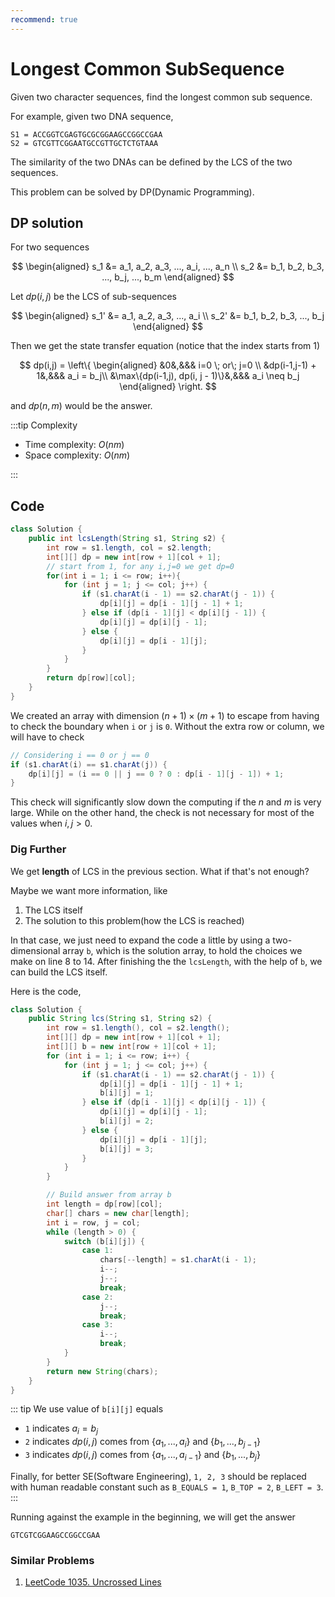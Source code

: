 ```yaml
---
recommend: true
---
```


# Longest Common SubSequence

Given two character sequences, find the longest common sub sequence.

For example, given two DNA sequence,

```
S1 = ACCGGTCGAGTGCGCGGAAGCCGGCCGAA
S2 = GTCGTTCGGAATGCCGTTGCTCTGTAAA
```

The similarity of the two DNAs can be defined by the LCS of the two sequences.

This problem can be solved by DP(Dynamic Programming).

## DP solution

For two sequences

$$
\begin{aligned}
s_1 &= a_1, a_2, a_3, ..., a_i, ..., a_n \\
s_2 &= b_1, b_2, b_3, ..., b_j, ..., b_m
\end{aligned}
$$

Let $dp(i,j)$ be the LCS of sub-sequences

$$
\begin{aligned}
s_1' &= a_1, a_2, a_3, ..., a_i \\
s_2' &= b_1, b_2, b_3, ..., b_j
\end{aligned}
$$

Then we get the state transfer equation (notice that the index starts from $1$)

$$
dp(i,j) = \left\{
\begin{aligned}
    &0&,&&& i=0 \; or\; j=0 \\
    &dp(i-1,j-1) + 1&,&&& a_i = b_j\\
    &\max\{dp(i-1,j), dp(i, j - 1)\}&,&&& a_i \neq b_j
\end{aligned}
\right.
$$

and $dp(n,m)$ would be the answer.

:::tip Complexity

- Time complexity: $O(nm)$
- Space complexity: $O(nm)$

:::

## Code

```java {4,8-14}
class Solution {
    public int lcsLength(String s1, String s2) {
        int row = s1.length, col = s2.length;
        int[][] dp = new int[row + 1][col + 1];
        // start from 1, for any i,j=0 we get dp=0
        for(int i = 1; i <= row; i++){
            for (int j = 1; j <= col; j++) {
                if (s1.charAt(i - 1) == s2.charAt(j - 1)) {
                    dp[i][j] = dp[i - 1][j - 1] + 1;
                } else if (dp[i - 1][j] < dp[i][j - 1]) {
                    dp[i][j] = dp[i][j - 1];
                } else {
                    dp[i][j] = dp[i - 1][j];
                }
            }
        }
        return dp[row][col];
    }
}
```

We created an array with dimension $(n + 1) \times (m + 1)$ to  escape from having to check the boundary when `i` or `j` is `0`. Without the extra row or column, we will have to check

```java
// Considering i == 0 or j == 0
if (s1.charAt(i) == s1.charAt(j)) {
    dp[i][j] = (i == 0 || j == 0 ? 0 : dp[i - 1][j - 1]) + 1;
}
```

This check will significantly slow down the computing if the $n$ and $m$ is very large. While on the other hand, the check is not necessary for most of the values when $i, j > 0$.

### Dig Further

We get **length** of LCS in the previous section. What if that's not enough?

Maybe we want more information, like

1. The LCS itself
2. The solution to this problem(how the LCS is reached)

In that case, we just need to expand the code a little by using a two-dimensional array `b`, which is the solution array, to hold the choices we make on line 8 to 14.
After finishing the the `lcsLength`, with the help of `b`, we can build the LCS itself.

Here is the code,

```java {5,10,13,16}
class Solution {
    public String lcs(String s1, String s2) {
        int row = s1.length(), col = s2.length();
        int[][] dp = new int[row + 1][col + 1];
        int[][] b = new int[row + 1][col + 1];
        for (int i = 1; i <= row; i++) {
            for (int j = 1; j <= col; j++) {
                if (s1.charAt(i - 1) == s2.charAt(j - 1)) {
                    dp[i][j] = dp[i - 1][j - 1] + 1;
                    b[i][j] = 1;
                } else if (dp[i - 1][j] < dp[i][j - 1]) {
                    dp[i][j] = dp[i][j - 1];
                    b[i][j] = 2;
                } else {
                    dp[i][j] = dp[i - 1][j];
                    b[i][j] = 3;
                }
            }
        }

        // Build answer from array b
        int length = dp[row][col];
        char[] chars = new char[length];
        int i = row, j = col;
        while (length > 0) {
            switch (b[i][j]) {
                case 1:
                    chars[--length] = s1.charAt(i - 1);
                    i--;
                    j--;
                    break;
                case 2:
                    j--;
                    break;
                case 3:
                    i--;
                    break;
            }
        }
        return new String(chars);
    }
}
```

::: tip
We use value of `b[i][j]` equals

- `1` indicates $a_i=b_j$
- `2` indicates $dp(i, j)$ comes from $\{a_1,...,a_i\}$ and $\{b_1,...,b_{j-1}\}$
- `3` indicates $dp(i, j)$ comes from $\{a_1,...,a_{i - 1}\}$ and $\{b_1,...,b_j\}$

Finally, for better SE(Software Engineering),
`1, 2, 3` should be replaced with human readable constant such as `B_EQUALS = 1`, `B_TOP = 2`, `B_LEFT = 3`.
:::

Running against the example in the beginning, we will get the answer

```
GTCGTCGGAAGCCGGCCGAA
```

### Similar Problems

1. [LeetCode 1035. Uncrossed Lines](https://leetcode.com/problems/uncrossed-lines/)
